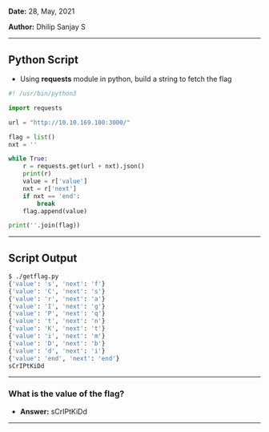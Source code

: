 # 

**Date:** 28, May, 2021

**Author:** Dhilip Sanjay S

---

## Python Script

- Using **requests** module in python, build a string to fetch the flag

```py
#! /usr/bin/python3

import requests

url = "http://10.10.169.100:3000/"

flag = list()
nxt = ''

while True:
	r = requests.get(url + nxt).json()
	print(r)
	value = r['value']
	nxt = r['next']
	if nxt == 'end':
		break
	flag.append(value)

print(''.join(flag))
```

---

## Script Output

```bash
$ ./getflag.py 
{'value': 's', 'next': 'f'}
{'value': 'C', 'next': 's'}
{'value': 'r', 'next': 'a'}
{'value': 'I', 'next': 'g'}
{'value': 'P', 'next': 'q'}
{'value': 't', 'next': 'n'}
{'value': 'K', 'next': 't'}
{'value': 'i', 'next': 'm'}
{'value': 'D', 'next': 'b'}
{'value': 'd', 'next': 'i'}
{'value': 'end', 'next': 'end'}
sCrIPtKiDd
```

---

### What is the value of the flag?
- **Answer:** sCrIPtKiDd

---

